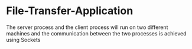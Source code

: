 # File-Transfer-Application
The server process and the client process will run on two different machines and the communication between the two processes is achieved using Sockets
